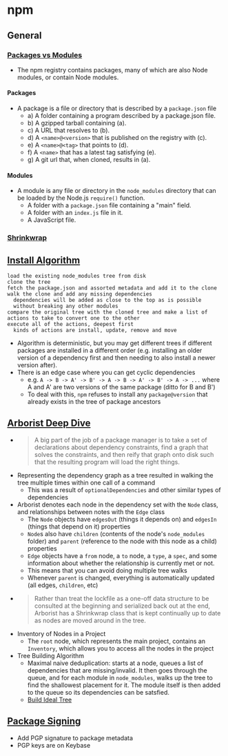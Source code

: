 # npm

## General

### [Packages vs Modules](https://docs.npmjs.com/about-packages-and-modules)

- The npm registry contains packages, many of which are also Node modules, or contain Node modules.

#### Packages
- A package is a file or directory that is described by a `package.json` file
  - a) A folder containing a program described by a package.json file.
  - b) A gzipped tarball containing (a).
  - c) A URL that resolves to (b).
  - d) A `<name>@<version>` that is published on the registry with (c).
  - e) A `<name>@<tag>` that points to (d).
  - f) A `<name>` that has a latest tag satisfying (e).
  - g) A git url that, when cloned, results in (a).

#### Modules
- A module is any file or directory in the `node_modules` directory that can be loaded by the Node.js `require()` function.
  - A folder with a `package.json` file containing a "main" field.
  - A folder with an `index.js` file in it.
  - A JavaScript file.

### [Shrinkwrap]()

## [Install Algorithm](https://docs.npmjs.com/cli/install#algorithm)

```
load the existing node_modules tree from disk
clone the tree
fetch the package.json and assorted metadata and add it to the clone
walk the clone and add any missing dependencies
  dependencies will be added as close to the top as is possible
  without breaking any other modules
compare the original tree with the cloned tree and make a list of
actions to take to convert one to the other
execute all of the actions, deepest first
  kinds of actions are install, update, remove and move
```
- Algorithm is deterministic, but you may get different trees if different packages are installed in a different order (e.g. installing an older version of a dependency first and then needing to also install a newer version after).
- There is an edge case where you can get cyclic dependencies
  - e.g. `A -> B -> A' -> B' -> A -> B -> A' -> B' -> A -> ...` where A and A' are two versions of the same package (ditto for B and B')
  - To deal with this, `npm` refuses to install any `package@version` that already exists in the tree of package ancestors

## [Arborist Deep Dive](https://blog.npmjs.org/post/618653678433435649/npm-v7-series-arborist-deep-dive)

- > A big part of the job of a package manager is to take a set of declarations about dependency constraints, find a graph that solves the constraints, and then reify that graph onto disk such that the resulting program will load the right things.
- Representing the dependency graph as a tree resulted in walking the tree multiple times within one call of a command
  - This was a result of `optionalDependencies` and other similar types of dependencies
- Arborist denotes each node in the dependency set with the `Node` class, and relationships between notes with the `Edge` class
  - The `Node` objects have `edgesOut` (things it depends on) and `edgesIn` (things that depend on it) properties
  - `Node`s also have `children` (contents of the node's `node_modules` folder) and `parent` (reference to the node with this node as a child) properties
  - `Edge` objects have a `from` node, a `to` node, a `type`, a `spec`, and some information about whether the relationship is currently met or not.
  - This means that you can avoid doing multiple tree walks
  - Whenever `parent` is changed, everything is automatically updated (all edges, `children`, etc)
- > Rather than treat the lockfile as a one-off data structure to be consulted at the beginning and serialized back out at the end, Arborist has a Shrinkwrap class that is kept continually up to date as nodes are moved around in the tree.
- Inventory of Nodes in a Project
  - The `root` node, which represents the main project, contains an `Inventory`, which allows you to access all the nodes in the project
- Tree Building Algorithm
  - Maximal naive deduplication: starts at a node, queues a list of dependencies that are missing/invalid. It then goes through the queue, and for each module in `node_modules`, walks up the tree to find the shallowest placement for it. The module itself is then added to the queue so its dependencies can be satsfied.
  - [Build Ideal Tree](https://github.com/npm/arborist/blob/master/notes/ideal-tree.md)

## [Package Signing](https://docs.npmjs.com/about-pgp-signatures-for-packages-in-the-public-registry)

- Add PGP signature to package metadata
- PGP keys are on Keybase
